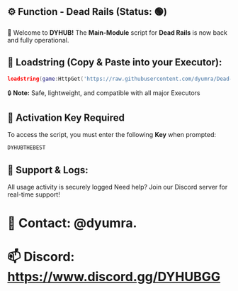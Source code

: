## ⚙️ Function - Dead Rails (Status: 🟢)
🎉 Welcome to **DYHUB!**
The **Main-Module** script for **Dead Rails** is now back and fully operational.


## 📌 Loadstring (Copy & Paste into your Executor):
```lua
loadstring(game:HttpGet('https://raw.githubusercontent.com/dyumra/Dead-Rails/refs/heads/main/Dead-Rails-Testing.lua'))()
```
🔒 **Note:** Safe, lightweight, and compatible with all major Executors


## 🔐 Activation Key Required
To access the script, you must enter the following **Key** when prompted:
```css
DYHUBTHEBEST
```


## 🔔 Support & Logs:
All usage activity is securely logged
Need help? Join our Discord server for real-time support! 


# 📌 Contact: **@dyumra.**
# 📫 Discord: **https://www.discord.gg/DYHUBGG**

